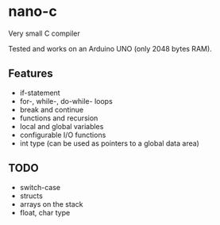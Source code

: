# nano-c
Very small C compiler

Tested and works on an Arduino UNO (only 2048 bytes RAM).

## Features

* if-statement
* for-, while-, do-while- loops
* break and continue
* functions and recursion
* local and global variables
* configurable I/O functions
* int type (can be used as pointers to a global data area)

## TODO

* switch-case
* structs
* arrays on the stack
* float, char type

